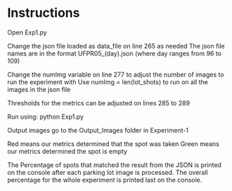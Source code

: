 Instructions
============
Open Exp1.py

Change the json file loaded as data_file on line 265 as needed
    The json file names are in the format UFPR05_(day).json (where day ranges from 96 to 109)

Change the numImg variable on line 277 to adjust the number of images to run the experiment with
    Use numImg = len(lot_shots) to run on all the images in the json file

Thresholds for the metrics can be adjusted on lines 285 to 289

Run using: python Exp1.py

Output images go to the Output_Images folder in Experiment-1

Red means our metrics determined that the spot was taken
Green means our metrics determined the spot is empty

The Percentage of spots that matched the result from the JSON is printed on the console after each parking lot image is processed.
The overall percentage for the whole experiment is printed last on the console.

